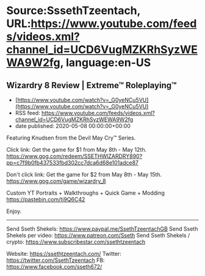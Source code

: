# Source:SssethTzeentach, URL:https://www.youtube.com/feeds/videos.xml?channel_id=UCD6VugMZKRhSyzWEWA9W2fg, language:en-US

## Wizardry 8 Review | Extreme™ Roleplaying™
 - [https://www.youtube.com/watch?v=_G0yeNCu5VU](https://www.youtube.com/watch?v=_G0yeNCu5VU)
 - RSS feed: https://www.youtube.com/feeds/videos.xml?channel_id=UCD6VugMZKRhSyzWEWA9W2fg
 - date published: 2020-05-08 00:00:00+00:00

Featuring Knudsen from the Devil May Cry™ Series.


Click link:
Get the game for $1 from May 8th - May 12th.
https://www.gog.com/redeem/SSETHWIZARDRY890?pp=c7f9b0fb437533fbd302cc7dca6d68e101adce87

Don't click link:
Get the game for $2 from May 8th - May 15th.
https://www.gog.com/game/wizardry_8

Custom YT Portraits + Walkthroughs + Quick Game + Modding
https://pastebin.com/tj9Q6C42

Enjoy.

-----------------------
Send Sseth Shekels: https://www.paypal.me/SsethTzeentachGB
Send Sseth Shekels per video:  https://www.patreon.com/Sseth
Send Sseth Shekels / crypto: https://www.subscribestar.com/ssethtzeentach

Website: https://ssethtzeentach.com/
Twitter: https://twitter.com/SsethTzeentach
FB: https://www.facebook.com/sseth672/

